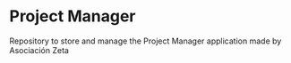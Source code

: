 # Project Manager
Repository to store and manage the Project Manager application made by Asociación Zeta
